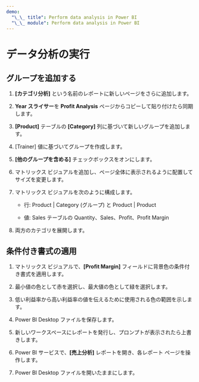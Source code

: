 ```yaml
---
demo:
  "\_\_ title": Perform data analysis in Power BI
  "\_\_ module": Perform data analysis in Power BI
---
```

# データ分析の実行

## グループを追加する

1. **[カテゴリ分析]** という名前のレポートに新しいページをさらに追加します。

1. **Year スライサー**を **Profit Analysis** ページからコピーして貼り付けたら同期します。

1. **[Product]** テーブルの **[Category]** 列に基づいて新しいグループを追加します。

1. [Trainer] 値に基づいてグループを作成します。

1. **[他のグループを含める]** チェックボックスをオンにします。

1. マトリックス ビジュアルを追加し、ページ全体に表示されるように配置してサイズを変更します。

1. マトリックス ビジュアルを次のように構成します。

    - 行: Product | Category (グループ) と Product | Product

    - 値: Sales テーブルの Quantity、Sales、Profit、Profit Margin

1. 両方のカテゴリを展開します。

## 条件付き書式の適用

1. マトリックス ビジュアルで、**[Profit Margin]** フィールドに背景色の条件付き書式を適用します。

1. 最小値の色として赤を選択し、最大値の色として緑を選択します。

1. 低い利益率から高い利益率の値を伝えるために使用される色の範囲を示します。

1. Power BI Desktop ファイルを保存します。

1. 新しいワークスペースにレポートを発行し、プロンプトが表示されたら上書きします。

1. Power BI サービスで、**[売上分析]** レポートを開き、各レポート ページを操作します。

1. Power BI Desktop ファイルを開いたままにします。
